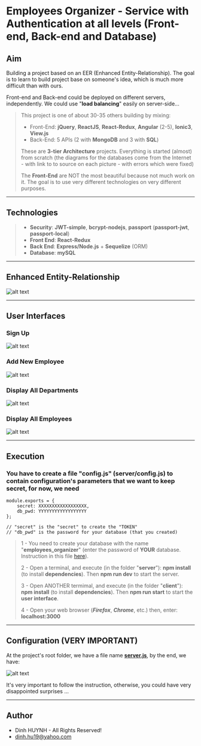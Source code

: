 # Employees Organizer - Service with Authentication at all levels (Front-end, Back-end and Database)

## Aim
Building a project based on an EER (Enhanced Entity-Relationship). The goal is to learn to build project base on someone's idea, which is much more difficult than with ours.

Front-end and Back-end could be deployed on different servers, independently. We could use "**load balancing**" easily on server-side...

> This project is one of about 30-35 others building by mixing:
>   * Front-End: **jQuery**, **ReactJS**, **React-Redux**, **Angular** (2-5), **Ionic3**, **View.js**
>   * Back-End: 5 APIs (2 with **MongoDB** and 3 with **SQL**)
> 
> These are **3-tier Architecture** projects. Everything is started (almost) from scratch (the diagrams for the databases come from the Internet - with link to to source on each picture - with errors which were fixed)
>
> The **Front-End** are NOT the most beautiful because not much work on it. The goal is to use very different technologies on very different purposes.

---

## Technologies
> * **Security**: **JWT-simple**, **bcrypt-nodejs**, **passport** (**passport-jwt**, **passport-local**)
> * **Front End**: **React-Redux**
> * **Back End**: **Express/Node.js** + **Sequelize** (ORM)
> * **Database**: **mySQL**

----

## Enhanced Entity-Relationship

![alt text](client/assets/img/SampleEmployees.jpg)

---

## User Interfaces
### Sign Up

![alt text](client/assets/img/signup.jpg)

### Add New Employee

![alt text](client/assets/img/addEmployee.jpg)

### Display All Departments

![alt text](client/assets/img/display_dpts.jpg)

### Display All Employees

![alt text](client/assets/img/display_empls.jpg)

---


## Execution
### You have to create a file "**config.js**" (server/config.js) to contain configuration's parameters that we want to keep secret, for now, we need

```
module.exports = {
    secret: XXXXXXXXXXXXXXXXXX,    
    db_pwd: YYYYYYYYYYYYYYYYYY
};

// "secret" is the "secret" to create the "TOKEN"
// "db_pwd" is the password for your database (that you created) 
```

> 1 - You need to create your database with the name "**employees_organizer**" (enter the password of **YOUR** database. Instruction in this file [here](https://github.com/DinhLeGaulois2/sql_react_redux_employees_organizer/blob/master/server/models/index.js)).
>
> 2 - Open a terminal, and execute (in the folder "**server**"): **npm install** (to install **dependencies**). Then **npm run dev** to start the server.
> 
> 3 - Open ANOTHER termimal, and execute (in the folder "**client**"): **npm install** (to install **dependencies**). Then **npm run start** to start the **user interface**.
>
> 4 - Open your web browser (***Firefox***, ***Chrome***, etc.) then, enter: **localhost:3000**


---


## Configuration (VERY IMPORTANT)

At the project's root folder, we have a file name [**server.js**](https://github.com/DinhLeGaulois2/sql_react_redux_employees_organizer/blob/master/server.js), by the end, we have:

![alt text](client/assets/img/server_config.jpg)

It's very important to follow the instruction, otherwise, you could have very disappointed surprises ...

---------------

## Author
* Dinh HUYNH - All Rights Reserved!
* dinh.hu19@yahoo.com